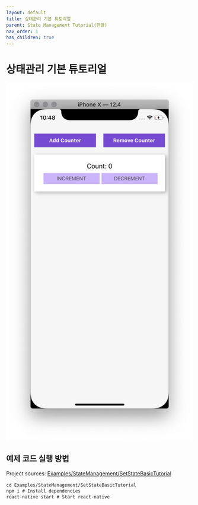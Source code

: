 ```yaml
---
layout: default
title: 상태관리 기본 튜토리얼
parent: State Management Tutorial(한글)
nav_order: 1
has_children: true
---
```


# 상태관리 기본 튜토리얼

![Hello](images/counter.png "Hello React Native")

## 예제 코드 실행 방법

Project sources: [Examples/StateManagement/SetStateBasicTutorial](https://github.com/JeffGuKang/react-native-tutorial)

```
cd Examples/StateManagement/SetStateBasicTutorial
npm i # Install dependencies
react-native start # Start react-native
```